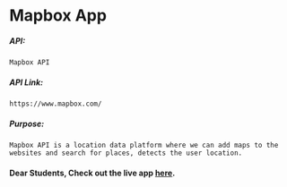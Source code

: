 # Mapbox App

##### API:
    Mapbox API

##### API Link:
    https://www.mapbox.com/

##### Purpose:
    Mapbox API is a location data platform where we can add maps to the websites and search for places, detects the user location.

#### Dear Students, Check out the live app [here]().